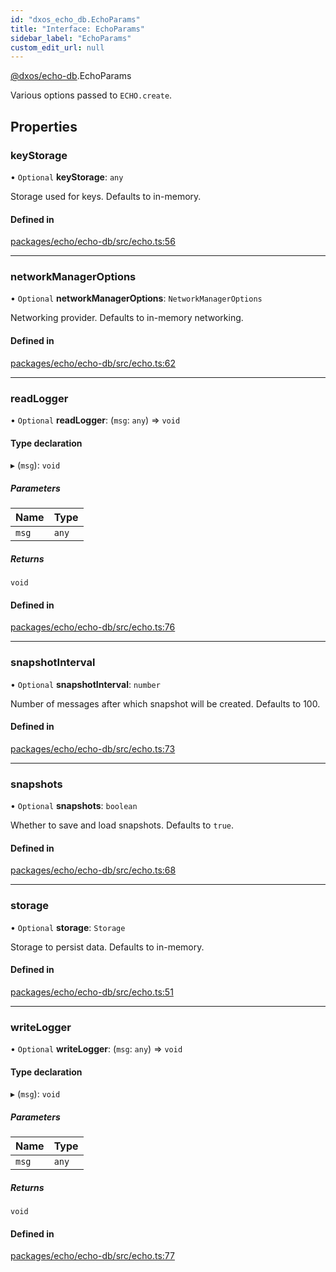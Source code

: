 ```yaml
---
id: "dxos_echo_db.EchoParams"
title: "Interface: EchoParams"
sidebar_label: "EchoParams"
custom_edit_url: null
---
```


[@dxos/echo-db](../modules/dxos_echo_db.md).EchoParams

Various options passed to `ECHO.create`.

## Properties

### keyStorage

• `Optional` **keyStorage**: `any`

Storage used for keys. Defaults to in-memory.

#### Defined in

[packages/echo/echo-db/src/echo.ts:56](https://github.com/dxos/protocols/blob/c793f0fed/packages/echo/echo-db/src/echo.ts#L56)

___

### networkManagerOptions

• `Optional` **networkManagerOptions**: `NetworkManagerOptions`

Networking provider. Defaults to in-memory networking.

#### Defined in

[packages/echo/echo-db/src/echo.ts:62](https://github.com/dxos/protocols/blob/c793f0fed/packages/echo/echo-db/src/echo.ts#L62)

___

### readLogger

• `Optional` **readLogger**: (`msg`: `any`) => `void`

#### Type declaration

▸ (`msg`): `void`

##### Parameters

| Name | Type |
| :------ | :------ |
| `msg` | `any` |

##### Returns

`void`

#### Defined in

[packages/echo/echo-db/src/echo.ts:76](https://github.com/dxos/protocols/blob/c793f0fed/packages/echo/echo-db/src/echo.ts#L76)

___

### snapshotInterval

• `Optional` **snapshotInterval**: `number`

Number of messages after which snapshot will be created. Defaults to 100.

#### Defined in

[packages/echo/echo-db/src/echo.ts:73](https://github.com/dxos/protocols/blob/c793f0fed/packages/echo/echo-db/src/echo.ts#L73)

___

### snapshots

• `Optional` **snapshots**: `boolean`

Whether to save and load snapshots. Defaults to `true`.

#### Defined in

[packages/echo/echo-db/src/echo.ts:68](https://github.com/dxos/protocols/blob/c793f0fed/packages/echo/echo-db/src/echo.ts#L68)

___

### storage

• `Optional` **storage**: `Storage`

Storage to persist data. Defaults to in-memory.

#### Defined in

[packages/echo/echo-db/src/echo.ts:51](https://github.com/dxos/protocols/blob/c793f0fed/packages/echo/echo-db/src/echo.ts#L51)

___

### writeLogger

• `Optional` **writeLogger**: (`msg`: `any`) => `void`

#### Type declaration

▸ (`msg`): `void`

##### Parameters

| Name | Type |
| :------ | :------ |
| `msg` | `any` |

##### Returns

`void`

#### Defined in

[packages/echo/echo-db/src/echo.ts:77](https://github.com/dxos/protocols/blob/c793f0fed/packages/echo/echo-db/src/echo.ts#L77)
